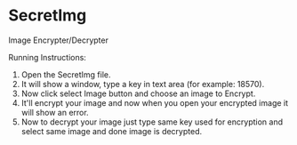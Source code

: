 # SecretImg

Image Encrypter/Decrypter

Running Instructions:

1. Open the SecretImg file.
2. It will show a window, type a key in text area (for example: 18570).
3. Now click select Image button and choose an image to Encrypt.
4. It'll encrypt your image and now when you open your encrypted image it will show an error.
5. Now to decrypt your image just type same key used for encryption and select same image and done image is decrypted.
